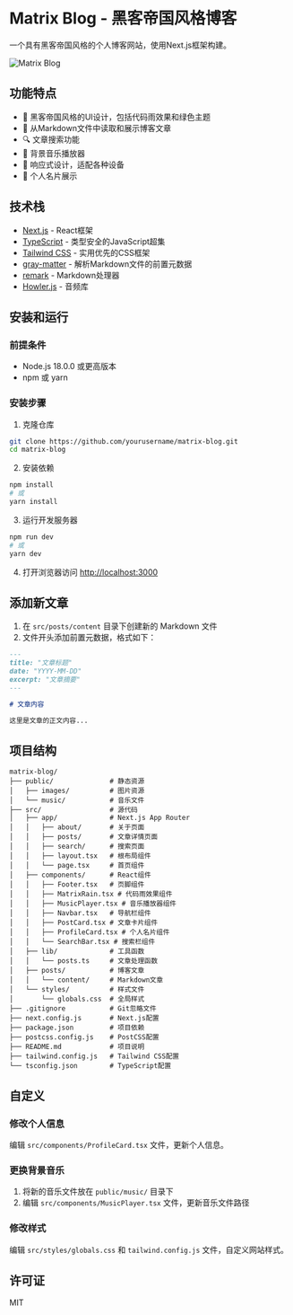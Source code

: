 # Matrix Blog - 黑客帝国风格博客

一个具有黑客帝国风格的个人博客网站，使用Next.js框架构建。

![Matrix Blog](https://via.placeholder.com/800x400?text=Matrix+Blog)

## 功能特点

- 🎨 黑客帝国风格的UI设计，包括代码雨效果和绿色主题
- 📝 从Markdown文件中读取和展示博客文章
- 🔍 文章搜索功能
- 🎵 背景音乐播放器
- 📱 响应式设计，适配各种设备
- 👤 个人名片展示

## 技术栈

- [Next.js](https://nextjs.org/) - React框架
- [TypeScript](https://www.typescriptlang.org/) - 类型安全的JavaScript超集
- [Tailwind CSS](https://tailwindcss.com/) - 实用优先的CSS框架
- [gray-matter](https://github.com/jonschlinkert/gray-matter) - 解析Markdown文件的前置元数据
- [remark](https://github.com/remarkjs/remark) - Markdown处理器
- [Howler.js](https://howlerjs.com/) - 音频库

## 安装和运行

### 前提条件

- Node.js 18.0.0 或更高版本
- npm 或 yarn

### 安装步骤

1. 克隆仓库

```bash
git clone https://github.com/yourusername/matrix-blog.git
cd matrix-blog
```

2. 安装依赖

```bash
npm install
# 或
yarn install
```

3. 运行开发服务器

```bash
npm run dev
# 或
yarn dev
```

4. 打开浏览器访问 [http://localhost:3000](http://localhost:3000)

## 添加新文章

1. 在 `src/posts/content` 目录下创建新的 Markdown 文件
2. 文件开头添加前置元数据，格式如下：

```markdown
---
title: "文章标题"
date: "YYYY-MM-DD"
excerpt: "文章摘要"
---

# 文章内容

这里是文章的正文内容...
```

## 项目结构

```
matrix-blog/
├── public/              # 静态资源
│   ├── images/          # 图片资源
│   └── music/           # 音乐文件
├── src/                 # 源代码
│   ├── app/             # Next.js App Router
│   │   ├── about/       # 关于页面
│   │   ├── posts/       # 文章详情页面
│   │   ├── search/      # 搜索页面
│   │   ├── layout.tsx   # 根布局组件
│   │   └── page.tsx     # 首页组件
│   ├── components/      # React组件
│   │   ├── Footer.tsx   # 页脚组件
│   │   ├── MatrixRain.tsx # 代码雨效果组件
│   │   ├── MusicPlayer.tsx # 音乐播放器组件
│   │   ├── Navbar.tsx   # 导航栏组件
│   │   ├── PostCard.tsx # 文章卡片组件
│   │   ├── ProfileCard.tsx # 个人名片组件
│   │   └── SearchBar.tsx # 搜索栏组件
│   ├── lib/             # 工具函数
│   │   └── posts.ts     # 文章处理函数
│   ├── posts/           # 博客文章
│   │   └── content/     # Markdown文章
│   └── styles/          # 样式文件
│       └── globals.css  # 全局样式
├── .gitignore           # Git忽略文件
├── next.config.js       # Next.js配置
├── package.json         # 项目依赖
├── postcss.config.js    # PostCSS配置
├── README.md            # 项目说明
├── tailwind.config.js   # Tailwind CSS配置
└── tsconfig.json        # TypeScript配置
```

## 自定义

### 修改个人信息

编辑 `src/components/ProfileCard.tsx` 文件，更新个人信息。

### 更换背景音乐

1. 将新的音乐文件放在 `public/music/` 目录下
2. 编辑 `src/components/MusicPlayer.tsx` 文件，更新音乐文件路径

### 修改样式

编辑 `src/styles/globals.css` 和 `tailwind.config.js` 文件，自定义网站样式。

## 许可证

MIT 